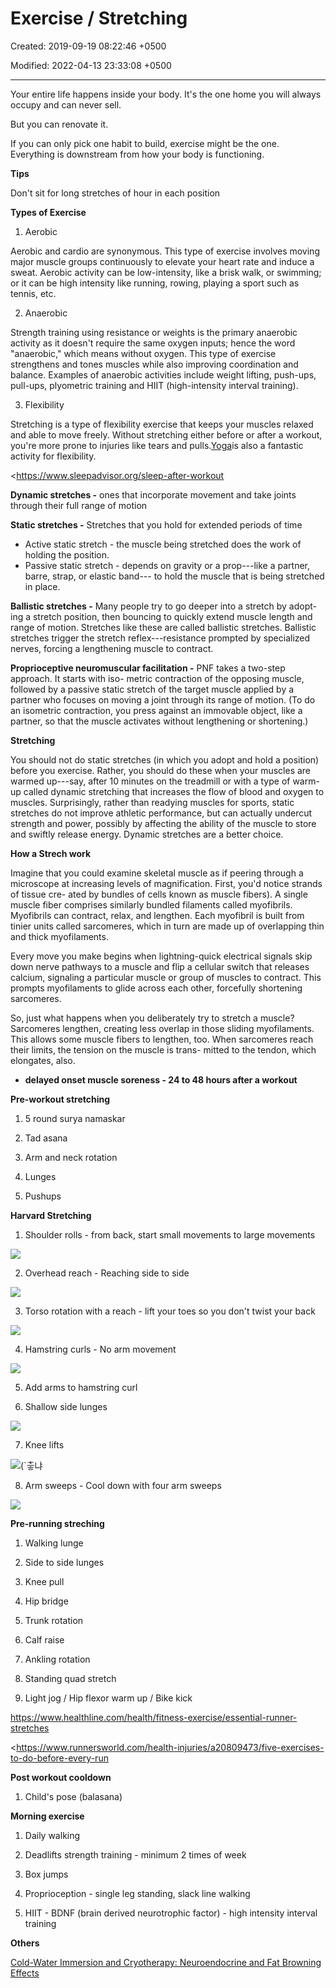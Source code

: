 # Exercise / Stretching

Created: 2019-09-19 08:22:46 +0500

Modified: 2022-04-13 23:33:08 +0500

---

Your entire life happens inside your body. It's the one home you will always occupy and can never sell.

But you can renovate it.

If you can only pick one habit to build, exercise might be the one. Everything is downstream from how your body is functioning.



**Tips**

Don't sit for long stretches of hour in each position



**Types of Exercise**

1.  Aerobic

Aerobic and cardio are synonymous. This type of exercise involves moving major muscle groups continuously to elevate your heart rate and induce a sweat. Aerobic activity can be low-intensity, like a brisk walk, or swimming; or it can be high intensity like running, rowing, playing a sport such as tennis, etc.



2.  Anaerobic

Strength training using resistance or weights is the primary anaerobic activity as it doesn't require the same oxygen inputs; hence the word "anaerobic," which means without oxygen. This type of exercise strengthens and tones muscles while also improving coordination and balance. Examples of anaerobic activities include weight lifting, push-ups, pull-ups, plyometric training and HIIT (high-intensity interval training).



3.  Flexibility

Stretching is a type of flexibility exercise that keeps your muscles relaxed and able to move freely. Without stretching either before or after a workout, you're more prone to injuries like tears and pulls.[Yoga](https://www.sleepadvisor.org/yoga-for-sleep/)is also a fantastic activity for flexibility.



<https://www.sleepadvisor.org/sleep-after-workout



**Dynamic stretches -** ones that incorporate movement and take joints through their full range of motion

**Static stretches -** Stretches that you hold for extended periods of time
-   Active static stretch - the muscle being stretched does the work of holding the position.
-   Passive static stretch - depends on gravity or a prop---like a partner, barre, strap, or elastic band--- to hold the muscle that is being stretched in place.

**Ballistic stretches -** Many people try to go deeper into a stretch by adopt- ing a stretch position, then bouncing to quickly extend muscle length and range of motion. Stretches like these are called ballistic stretches. Ballistic stretches trigger the stretch reflex---resistance prompted by specialized nerves, forcing a lengthening muscle to contract.

**Proprioceptive neuromuscular facilitation -** PNF takes a two-step approach. It starts with iso- metric contraction of the opposing muscle, followed by a passive static stretch of the target muscle applied by a partner who focuses on moving a joint through its range of motion. (To do an isometric contraction, you press against an immovable object, like a partner, so that the muscle activates without lengthening or shortening.)



**Stretching**

You should not do static stretches (in which you adopt and hold a position) before you exercise. Rather, you should do these when your muscles are warmed up---say, after 10 minutes on the treadmill or with a type of warm-up called dynamic stretching that increases the flow of blood and oxygen to muscles. Surprisingly, rather than readying muscles for sports, static stretches do not improve athletic performance, but can actually undercut strength and power, possibly by affecting the ability of the muscle to store and swiftly release energy. Dynamic stretches are a better choice.



**How a Strech work**

Imagine that you could examine skeletal muscle as if peering through a microscope at increasing levels of magnification. First, you'd notice strands of tissue cre- ated by bundles of cells known as muscle fibers). A single muscle fiber comprises similarly bundled filaments called myofibrils. Myofibrils can contract, relax, and lengthen. Each myofibril is built from tinier units called sarcomeres, which in turn are made up of overlapping thin and thick myofilaments.

Every move you make begins when lightning-quick electrical signals skip down nerve pathways to a muscle and flip a cellular switch that releases calcium, signaling a particular muscle or group of muscles to contract. This prompts myofilaments to glide across each other, forcefully shortening sarcomeres.

So, just what happens when you deliberately try to stretch a muscle? Sarcomeres lengthen, creating less overlap in those sliding myofilaments. This allows some muscle fibers to lengthen, too. When sarcomeres reach their limits, the tension on the muscle is trans- mitted to the tendon, which elongates, also.


-   **delayed onset muscle soreness - 24 to 48 hours after a workout**



**Pre-workout stretching**

1.  5 round surya namaskar

2.  Tad asana

3.  Arm and neck rotation

4.  Lunges

5.  Pushups



**Harvard Stretching**

1.  Shoulder rolls - from back, start small movements to large movements

![](media/Exercise---Stretching-image1.png)

2.  Overhead reach - Reaching side to side

![](media/Exercise---Stretching-image2.png)

3.  Torso rotation with a reach - lift your toes so you don't twist your back

![](media/Exercise---Stretching-image3.png)

4.  Hamstring curls - No arm movement

![](media/Exercise---Stretching-image4.png)

5.  Add arms to hamstring curl

6.  Shallow side lunges

![](media/Exercise---Stretching-image5.png)

7.  Knee lifts

![(`츻냐 ](media/Exercise---Stretching-image6.png)

8.  Arm sweeps - Cool down with four arm sweeps

![](media/Exercise---Stretching-image7.png)



**Pre-running streching**

1.  Walking lunge

2.  Side to side lunges

3.  Knee pull

4.  Hip bridge

5.  Trunk rotation

6.  Calf raise

7.  Ankling rotation

8.  Standing quad stretch

9.  Light jog / Hip flexor warm up / Bike kick



<https://www.healthline.com/health/fitness-exercise/essential-runner-stretches>

<https://www.runnersworld.com/health-injuries/a20809473/five-exercises-to-do-before-every-run



**Post workout cooldown**

1.  Child's pose (balasana)



**Morning exercise**

1.  Daily walking

2.  Deadlifts strength training - minimum 2 times of week

3.  Box jumps

4.  Proprioception - single leg standing, slack line walking

5.  HIIT - BDNF (brain derived neurotrophic factor) - high intensity interval training



**Others**

[Cold-Water Immersion and Cryotherapy: Neuroendocrine and Fat Browning Effects](https://www.youtube.com/watch?v=XaLd5w6zF7A)







